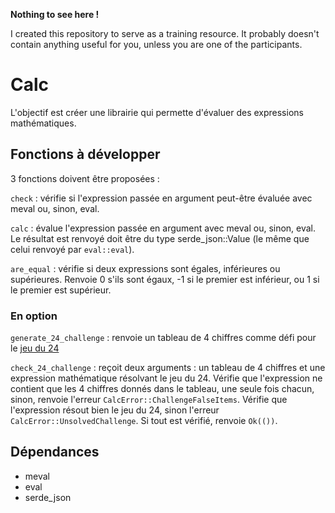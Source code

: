 **Nothing to see here !**

I created this repository to serve as a training resource. It probably doesn't contain anything useful for you, unless you are one of the participants.

# Calc

L'objectif est créer une librairie qui permette d'évaluer des expressions mathématiques.

## Fonctions à développer

3 fonctions doivent être proposées :

`check`
: vérifie si l'expression passée en argument peut-être évaluée avec meval ou, sinon, eval.

`calc`
: évalue l'expression passée en argument avec meval ou, sinon, eval. Le résultat est renvoyé doit être du type serde_json::Value (le même que celui renvoyé par `eval::eval`).

`are_equal`
: vérifie si deux expressions sont égales, inférieures ou supérieures. Renvoie 0 s'ils sont égaux, -1 si le premier est inférieur, ou 1 si le premier est supérieur.

### En option

`generate_24_challenge`
: renvoie un tableau de 4 chiffres comme défi pour le [jeu du 24](https://en.wikipedia.org/wiki/24_(puzzle))

`check_24_challenge`
: reçoit deux arguments : un tableau de 4 chiffres et une expression mathématique résolvant le jeu du 24. Vérifie que l'expression ne contient que les 4 chiffres donnés dans le tableau, une seule fois chacun, sinon, renvoie l'erreur `CalcError::ChallengeFalseItems`. Vérifie que l'expression résout bien le jeu du 24, sinon l'erreur `CalcError::UnsolvedChallenge`. Si tout est vérifié, renvoie `Ok(())`.

## Dépendances
- meval
- eval
- serde_json
